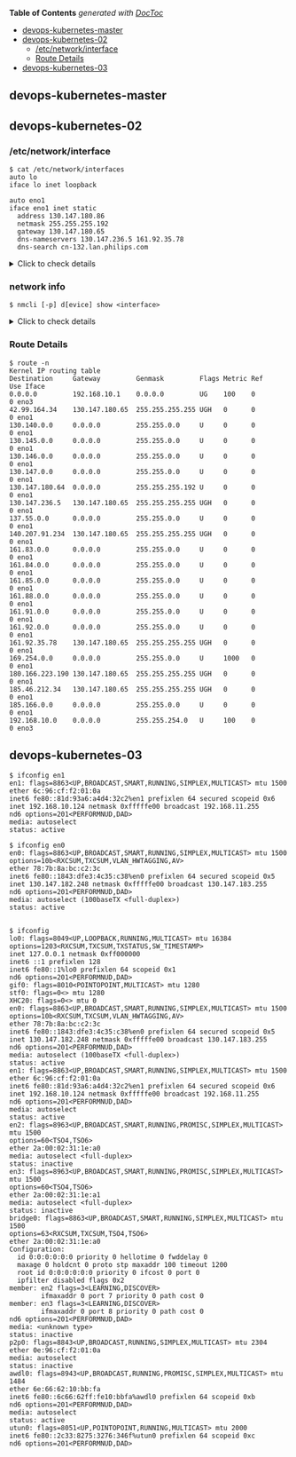 <!-- START doctoc generated TOC please keep comment here to allow auto update -->
<!-- DON'T EDIT THIS SECTION, INSTEAD RE-RUN doctoc TO UPDATE -->
**Table of Contents**  *generated with [DocToc](https://github.com/thlorenz/doctoc)*

- [devops-kubernetes-master](#devops-kubernetes-master)
- [devops-kubernetes-02](#devops-kubernetes-02)
    - [/etc/network/interface](#etcnetworkinterface)
    - [Route Details](#route-details)
- [devops-kubernetes-03](#devops-kubernetes-03)

<!-- END doctoc generated TOC please keep comment here to allow auto update -->


## devops-kubernetes-master


## devops-kubernetes-02
### /etc/network/interface

    $ cat /etc/network/interfaces
    auto lo
    iface lo inet loopback

    auto eno1
    iface eno1 inet static
      address 130.147.180.86
      netmask 255.255.255.192
      gateway 130.147.180.65
      dns-nameservers 130.147.236.5 161.92.35.78
      dns-search cn-132.lan.philips.com

<details><summary>Click to check details</summary>
<pre><code>$ cat /etc/network/interfaces
# interfaces(5) file used by ifup(8) and ifdown(8)
auto lo
iface lo inet loopback

auto eno1
iface eno1 inet static
  address 130.147.180.86
  netmask 255.255.255.192
  gateway 130.147.180.65
  dns-nameservers 130.147.236.5 161.92.35.78
  dns-search cn-132.lan.philips.com
  broadcast 130.147.219.127
  network 130.147.219.0

auto eno3
# iface eno3 inet dhcp
# auto eno3
# iface eno3 inet static
  # address 192.168.11.121
  # netmask 255.255.254.0
  # gateway 192.168.10.1
  # dns-nameservers 61.139.2.69 218.6.200.139
</code></pre>
</details>

### network info

    $ nmcli [-p] d[evice] show <interface>

<details><summary>Click to check details</summary>
<pre><code>$ nmcli -p d show eno1
===============================================================================
                             Device details (eno1)
===============================================================================
GENERAL.DEVICE:                         eno1
-------------------------------------------------------------------------------
GENERAL.TYPE:                           ethernet
-------------------------------------------------------------------------------
GENERAL.HWADDR:                         C4:34:6B:BA:31:8C
-------------------------------------------------------------------------------
GENERAL.MTU:                            1500
-------------------------------------------------------------------------------
GENERAL.STATE:                          10 (unmanaged)
-------------------------------------------------------------------------------
GENERAL.CONNECTION:                     --
-------------------------------------------------------------------------------
GENERAL.CON-PATH:                       --
-------------------------------------------------------------------------------
WIRED-PROPERTIES.CARRIER:               on
-------------------------------------------------------------------------------
IP4.ADDRESS[1]:                         130.147.180.86/26
IP4.GATEWAY:                            --
IP4.ROUTE[1]:                           dst = 161.92.0.0/16, nh = 0.0.0.0, mt = 0
IP4.ROUTE[2]:                           dst = 130.145.0.0/16, nh = 0.0.0.0, mt = 0
IP4.ROUTE[3]:                           dst = 180.166.223.190/32, nh = 130.147.180.65, mt = 0
IP4.ROUTE[4]:                           dst = 185.46.212.34/32, nh = 130.147.180.65, mt = 0
IP4.ROUTE[5]:                           dst = 130.140.0.0/16, nh = 0.0.0.0, mt = 0
IP4.ROUTE[6]:                           dst = 130.147.236.5/32, nh = 130.147.180.65, mt = 0
IP4.ROUTE[7]:                           dst = 130.147.0.0/16, nh = 0.0.0.0, mt = 0
IP4.ROUTE[8]:                           dst = 161.91.0.0/16, nh = 0.0.0.0, mt = 0
IP4.ROUTE[9]:                           dst = 161.84.0.0/16, nh = 0.0.0.0, mt = 0
IP4.ROUTE[10]:                          dst = 169.254.0.0/16, nh = 0.0.0.0, mt = 1000
IP4.ROUTE[11]:                          dst = 185.166.0.0/16, nh = 0.0.0.0, mt = 0
IP4.ROUTE[12]:                          dst = 130.146.0.0/16, nh = 0.0.0.0, mt = 0
IP4.ROUTE[13]:                          dst = 137.55.0.0/16, nh = 0.0.0.0, mt = 0
IP4.ROUTE[14]:                          dst = 161.83.0.0/16, nh = 0.0.0.0, mt = 0
IP4.ROUTE[15]:                          dst = 42.99.164.34/32, nh = 130.147.180.65, mt = 0
IP4.ROUTE[16]:                          dst = 161.85.0.0/16, nh = 0.0.0.0, mt = 0
IP4.ROUTE[17]:                          dst = 161.92.35.78/32, nh = 130.147.180.65, mt = 0
IP4.ROUTE[18]:                          dst = 140.207.91.234/32, nh = 130.147.180.65, mt = 0
IP4.ROUTE[19]:                          dst = 161.88.0.0/16, nh = 0.0.0.0, mt = 0
-------------------------------------------------------------------------------
IP6.ADDRESS[1]:                         fe80::c634:6bff:feba:318c/64
IP6.GATEWAY:                            --
-------------------------------------------------------------------------------
$ nmcli -p device show eno3
===============================================================================
                             Device details (eno3)
===============================================================================
GENERAL.DEVICE:                         eno3
-------------------------------------------------------------------------------
GENERAL.TYPE:                           ethernet
-------------------------------------------------------------------------------
GENERAL.HWADDR:                         C4:34:6B:BA:31:8E
-------------------------------------------------------------------------------
GENERAL.MTU:                            1500
-------------------------------------------------------------------------------
GENERAL.STATE:                          10 (unmanaged)
-------------------------------------------------------------------------------
GENERAL.CONNECTION:                     --
-------------------------------------------------------------------------------
GENERAL.CON-PATH:                       --
-------------------------------------------------------------------------------
WIRED-PROPERTIES.CARRIER:               on
-------------------------------------------------------------------------------
IP4.ADDRESS[1]:                         192.168.11.121/23
IP4.GATEWAY:                            192.168.10.1
-------------------------------------------------------------------------------
IP6.ADDRESS[1]:                         fe80::c634:6bff:feba:318e/64
IP6.GATEWAY:                            --
-------------------------------------------------------------------------------
$ nmcli -p device show
===============================================================================
                             Device details (eno2)
===============================================================================
GENERAL.DEVICE:                         eno2
-------------------------------------------------------------------------------
GENERAL.TYPE:                           ethernet
-------------------------------------------------------------------------------
GENERAL.HWADDR:                         C4:34:6B:BA:31:8D
-------------------------------------------------------------------------------
GENERAL.MTU:                            1500
-------------------------------------------------------------------------------
GENERAL.STATE:                          20 (unavailable)
-------------------------------------------------------------------------------
GENERAL.CONNECTION:                     --
-------------------------------------------------------------------------------
GENERAL.CON-PATH:                       --
-------------------------------------------------------------------------------
WIRED-PROPERTIES.CARRIER:               off
-------------------------------------------------------------------------------
===============================================================================
                             Device details (eno4)
===============================================================================
GENERAL.DEVICE:                         eno4
-------------------------------------------------------------------------------
GENERAL.TYPE:                           ethernet
-------------------------------------------------------------------------------
GENERAL.HWADDR:                         C4:34:6B:BA:31:8F
-------------------------------------------------------------------------------
GENERAL.MTU:                            1500
-------------------------------------------------------------------------------
GENERAL.STATE:                          20 (unavailable)
-------------------------------------------------------------------------------
GENERAL.CONNECTION:                     --
-------------------------------------------------------------------------------
GENERAL.CON-PATH:                       --
-------------------------------------------------------------------------------
WIRED-PROPERTIES.CARRIER:               off
-------------------------------------------------------------------------------
===============================================================================
                             Device details (eno1)
===============================================================================
GENERAL.DEVICE:                         eno1
-------------------------------------------------------------------------------
GENERAL.TYPE:                           ethernet
-------------------------------------------------------------------------------
GENERAL.HWADDR:                         C4:34:6B:BA:31:8C
-------------------------------------------------------------------------------
GENERAL.MTU:                            1500
-------------------------------------------------------------------------------
GENERAL.STATE:                          10 (unmanaged)
-------------------------------------------------------------------------------
GENERAL.CONNECTION:                     --
-------------------------------------------------------------------------------
GENERAL.CON-PATH:                       --
-------------------------------------------------------------------------------
WIRED-PROPERTIES.CARRIER:               on
-------------------------------------------------------------------------------
IP4.ADDRESS[1]:                         130.147.180.86/26
IP4.GATEWAY:                            --
IP4.ROUTE[1]:                           dst = 161.92.0.0/16, nh = 0.0.0.0, mt = 0
IP4.ROUTE[2]:                           dst = 130.145.0.0/16, nh = 0.0.0.0, mt = 0
IP4.ROUTE[3]:                           dst = 180.166.223.190/32, nh = 130.147.180.65, mt = 0
IP4.ROUTE[4]:                           dst = 185.46.212.34/32, nh = 130.147.180.65, mt = 0
IP4.ROUTE[5]:                           dst = 130.140.0.0/16, nh = 0.0.0.0, mt = 0
IP4.ROUTE[6]:                           dst = 130.147.236.5/32, nh = 130.147.180.65, mt = 0
IP4.ROUTE[7]:                           dst = 130.147.0.0/16, nh = 0.0.0.0, mt = 0
IP4.ROUTE[8]:                           dst = 161.91.0.0/16, nh = 0.0.0.0, mt = 0
IP4.ROUTE[9]:                           dst = 161.84.0.0/16, nh = 0.0.0.0, mt = 0
IP4.ROUTE[10]:                          dst = 169.254.0.0/16, nh = 0.0.0.0, mt = 1000
IP4.ROUTE[11]:                          dst = 185.166.0.0/16, nh = 0.0.0.0, mt = 0
IP4.ROUTE[12]:                          dst = 130.146.0.0/16, nh = 0.0.0.0, mt = 0
IP4.ROUTE[13]:                          dst = 137.55.0.0/16, nh = 0.0.0.0, mt = 0
IP4.ROUTE[14]:                          dst = 161.83.0.0/16, nh = 0.0.0.0, mt = 0
IP4.ROUTE[15]:                          dst = 42.99.164.34/32, nh = 130.147.180.65, mt = 0
IP4.ROUTE[16]:                          dst = 161.85.0.0/16, nh = 0.0.0.0, mt = 0
IP4.ROUTE[17]:                          dst = 161.92.35.78/32, nh = 130.147.180.65, mt = 0
IP4.ROUTE[18]:                          dst = 140.207.91.234/32, nh = 130.147.180.65, mt = 0
IP4.ROUTE[19]:                          dst = 161.88.0.0/16, nh = 0.0.0.0, mt = 0
-------------------------------------------------------------------------------
IP6.ADDRESS[1]:                         fe80::c634:6bff:feba:318c/64
IP6.GATEWAY:                            --
-------------------------------------------------------------------------------
===============================================================================
                             Device details (eno3)
===============================================================================
GENERAL.DEVICE:                         eno3
-------------------------------------------------------------------------------
GENERAL.TYPE:                           ethernet
-------------------------------------------------------------------------------
GENERAL.HWADDR:                         C4:34:6B:BA:31:8E
-------------------------------------------------------------------------------
GENERAL.MTU:                            1500
-------------------------------------------------------------------------------
GENERAL.STATE:                          10 (unmanaged)
-------------------------------------------------------------------------------
GENERAL.CONNECTION:                     --
-------------------------------------------------------------------------------
GENERAL.CON-PATH:                       --
-------------------------------------------------------------------------------
WIRED-PROPERTIES.CARRIER:               on
-------------------------------------------------------------------------------
IP4.ADDRESS[1]:                         192.168.11.121/23
IP4.GATEWAY:                            192.168.10.1
-------------------------------------------------------------------------------
IP6.ADDRESS[1]:                         fe80::c634:6bff:feba:318e/64
IP6.GATEWAY:                            --
-------------------------------------------------------------------------------
===============================================================================
                              Device details (lo)
===============================================================================
GENERAL.DEVICE:                         lo
-------------------------------------------------------------------------------
GENERAL.TYPE:                           loopback
-------------------------------------------------------------------------------
GENERAL.HWADDR:                         00:00:00:00:00:00
-------------------------------------------------------------------------------
GENERAL.MTU:                            65536
-------------------------------------------------------------------------------
GENERAL.STATE:                          10 (unmanaged)
-------------------------------------------------------------------------------
GENERAL.CONNECTION:                     --
-------------------------------------------------------------------------------
GENERAL.CON-PATH:                       --
-------------------------------------------------------------------------------
IP4.ADDRESS[1]:                         127.0.0.1/8
IP4.GATEWAY:                            --
-------------------------------------------------------------------------------
IP6.ADDRESS[1]:                         ::1/128
IP6.GATEWAY:                            --
-------------------------------------------------------------------------------
</code></pre>
</details>

### Route Details

    $ route -n
    Kernel IP routing table
    Destination     Gateway         Genmask         Flags Metric Ref    Use Iface
    0.0.0.0         192.168.10.1    0.0.0.0         UG    100    0        0 eno3
    42.99.164.34    130.147.180.65  255.255.255.255 UGH   0      0        0 eno1
    130.140.0.0     0.0.0.0         255.255.0.0     U     0      0        0 eno1
    130.145.0.0     0.0.0.0         255.255.0.0     U     0      0        0 eno1
    130.146.0.0     0.0.0.0         255.255.0.0     U     0      0        0 eno1
    130.147.0.0     0.0.0.0         255.255.0.0     U     0      0        0 eno1
    130.147.180.64  0.0.0.0         255.255.255.192 U     0      0        0 eno1
    130.147.236.5   130.147.180.65  255.255.255.255 UGH   0      0        0 eno1
    137.55.0.0      0.0.0.0         255.255.0.0     U     0      0        0 eno1
    140.207.91.234  130.147.180.65  255.255.255.255 UGH   0      0        0 eno1
    161.83.0.0      0.0.0.0         255.255.0.0     U     0      0        0 eno1
    161.84.0.0      0.0.0.0         255.255.0.0     U     0      0        0 eno1
    161.85.0.0      0.0.0.0         255.255.0.0     U     0      0        0 eno1
    161.88.0.0      0.0.0.0         255.255.0.0     U     0      0        0 eno1
    161.91.0.0      0.0.0.0         255.255.0.0     U     0      0        0 eno1
    161.92.0.0      0.0.0.0         255.255.0.0     U     0      0        0 eno1
    161.92.35.78    130.147.180.65  255.255.255.255 UGH   0      0        0 eno1
    169.254.0.0     0.0.0.0         255.255.0.0     U     1000   0        0 eno1
    180.166.223.190 130.147.180.65  255.255.255.255 UGH   0      0        0 eno1
    185.46.212.34   130.147.180.65  255.255.255.255 UGH   0      0        0 eno1
    185.166.0.0     0.0.0.0         255.255.0.0     U     0      0        0 eno1
    192.168.10.0    0.0.0.0         255.255.254.0   U     100    0        0 eno3

## devops-kubernetes-03

    $ ifconfig en1
    en1: flags=8863<UP,BROADCAST,SMART,RUNNING,SIMPLEX,MULTICAST> mtu 1500
    ether 6c:96:cf:f2:01:0a
    inet6 fe80::81d:93a6:a4d4:32c2%en1 prefixlen 64 secured scopeid 0x6
    inet 192.168.10.124 netmask 0xfffffe00 broadcast 192.168.11.255
    nd6 options=201<PERFORMNUD,DAD>
    media: autoselect
    status: active

    $ ifconfig en0
    en0: flags=8863<UP,BROADCAST,SMART,RUNNING,SIMPLEX,MULTICAST> mtu 1500
    options=10b<RXCSUM,TXCSUM,VLAN_HWTAGGING,AV>
    ether 78:7b:8a:bc:c2:3c
    inet6 fe80::1843:dfe3:4c35:c38%en0 prefixlen 64 secured scopeid 0x5
    inet 130.147.182.248 netmask 0xfffffe00 broadcast 130.147.183.255
    nd6 options=201<PERFORMNUD,DAD>
    media: autoselect (100baseTX <full-duplex>)
    status: active


    $ ifconfig
    lo0: flags=8049<UP,LOOPBACK,RUNNING,MULTICAST> mtu 16384
    options=1203<RXCSUM,TXCSUM,TXSTATUS,SW_TIMESTAMP>
    inet 127.0.0.1 netmask 0xff000000
    inet6 ::1 prefixlen 128
    inet6 fe80::1%lo0 prefixlen 64 scopeid 0x1
    nd6 options=201<PERFORMNUD,DAD>
    gif0: flags=8010<POINTOPOINT,MULTICAST> mtu 1280
    stf0: flags=0<> mtu 1280
    XHC20: flags=0<> mtu 0
    en0: flags=8863<UP,BROADCAST,SMART,RUNNING,SIMPLEX,MULTICAST> mtu 1500
    options=10b<RXCSUM,TXCSUM,VLAN_HWTAGGING,AV>
    ether 78:7b:8a:bc:c2:3c
    inet6 fe80::1843:dfe3:4c35:c38%en0 prefixlen 64 secured scopeid 0x5
    inet 130.147.182.248 netmask 0xfffffe00 broadcast 130.147.183.255
    nd6 options=201<PERFORMNUD,DAD>
    media: autoselect (100baseTX <full-duplex>)
    status: active
    en1: flags=8863<UP,BROADCAST,SMART,RUNNING,SIMPLEX,MULTICAST> mtu 1500
    ether 6c:96:cf:f2:01:0a
    inet6 fe80::81d:93a6:a4d4:32c2%en1 prefixlen 64 secured scopeid 0x6
    inet 192.168.10.124 netmask 0xfffffe00 broadcast 192.168.11.255
    nd6 options=201<PERFORMNUD,DAD>
    media: autoselect
    status: active
    en2: flags=8963<UP,BROADCAST,SMART,RUNNING,PROMISC,SIMPLEX,MULTICAST> mtu 1500
    options=60<TSO4,TSO6>
    ether 2a:00:02:31:1e:a0
    media: autoselect <full-duplex>
    status: inactive
    en3: flags=8963<UP,BROADCAST,SMART,RUNNING,PROMISC,SIMPLEX,MULTICAST> mtu 1500
    options=60<TSO4,TSO6>
    ether 2a:00:02:31:1e:a1
    media: autoselect <full-duplex>
    status: inactive
    bridge0: flags=8863<UP,BROADCAST,SMART,RUNNING,SIMPLEX,MULTICAST> mtu 1500
    options=63<RXCSUM,TXCSUM,TSO4,TSO6>
    ether 2a:00:02:31:1e:a0
    Configuration:
      id 0:0:0:0:0:0 priority 0 hellotime 0 fwddelay 0
      maxage 0 holdcnt 0 proto stp maxaddr 100 timeout 1200
      root id 0:0:0:0:0:0 priority 0 ifcost 0 port 0
      ipfilter disabled flags 0x2
    member: en2 flags=3<LEARNING,DISCOVER>
            ifmaxaddr 0 port 7 priority 0 path cost 0
    member: en3 flags=3<LEARNING,DISCOVER>
            ifmaxaddr 0 port 8 priority 0 path cost 0
    nd6 options=201<PERFORMNUD,DAD>
    media: <unknown type>
    status: inactive
    p2p0: flags=8843<UP,BROADCAST,RUNNING,SIMPLEX,MULTICAST> mtu 2304
    ether 0e:96:cf:f2:01:0a
    media: autoselect
    status: inactive
    awdl0: flags=8943<UP,BROADCAST,RUNNING,PROMISC,SIMPLEX,MULTICAST> mtu 1484
    ether 6e:66:62:10:bb:fa
    inet6 fe80::6c66:62ff:fe10:bbfa%awdl0 prefixlen 64 scopeid 0xb
    nd6 options=201<PERFORMNUD,DAD>
    media: autoselect
    status: active
    utun0: flags=8051<UP,POINTOPOINT,RUNNING,MULTICAST> mtu 2000
    inet6 fe80::2c33:8275:3276:346f%utun0 prefixlen 64 scopeid 0xc
    nd6 options=201<PERFORMNUD,DAD>
